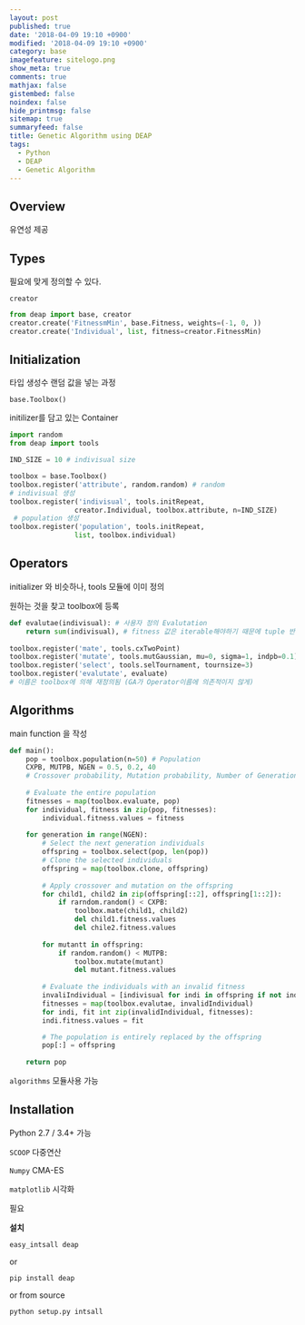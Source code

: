 ```yaml
---
layout: post
published: true
date: '2018-04-09 19:10 +0900'
modified: '2018-04-09 19:10 +0900'
category: base
imagefeature: sitelogo.png
show_meta: true
comments: true
mathjax: false
gistembed: false
noindex: false
hide_printmsg: false
sitemap: true
summaryfeed: false
title: Genetic Algorithm using DEAP
tags:
  - Python
  - DEAP
  - Genetic Algorithm
---
```

## Overview
유연성 제공

## Types
필요에 맞게 정의할 수 있다.

`creator`

```python
from deap import base, creator
creator.create('FitnessmMin', base.Fitness, weights=(-1, 0, ))
creator.create('Individual', list, fitness=creator.FitnessMin)
```
    

## Initialization
타입 생성수 랜덤 값을 넣는 과정

`base.Toolbox()`

initilizer를 담고 있는 Container

```python
import random
from deap import tools

IND_SIZE = 10 # indivisual size

toolbox = base.Toolbox()
toolbox.register('attribute', random.random) # random 
# indivisual 생성
toolbox.register('indivisual', tools.initRepeat, 
				creator.Individual, toolbox.attribute, n=IND_SIZE) 
 # population 생성
toolbox.register('population', tools.initRepeat,
				list, toolbox.individual)
```


## Operators
initializer 와 비슷하나, tools 모듈에 이미 정의

원하는 것을 찾고 toolbox에 등록

```python
def evalutae(indivisual): # 사용자 정의 Evalutation
	return sum(indivisual), # fitness 값은 iterable해야하기 때문에 tuple 반환
    
toolbox.register('mate', tools.cxTwoPoint)
toolbox.register('mutate', tools.mutGaussian, mu=0, sigma=1, indpb=0.1)
toolbox.register('select', tools.selTournament, tournsize=3)
toolbox.register('evalutate', evaluate) 
# 이름은 toolbox에 의해 재정의됨 (GA가 Operator이름에 의존적이지 않게)
```

## Algorithms
main function 을 작성

```python
def main():
	pop = toolbox.population(n=50) # Population
   	CXPB, MUTPB, NGEN = 0.5, 0.2, 40 
    # Crossover probability, Mutation probability, Number of Generation
    
	# Evaluate the entire population
    fitnesses = map(toolbox.evaluate, pop)
	for individual, fitness in zip(pop, fitnesses):
    	individual.fitness.values = fitness
       
    for generation in range(NGEN):
    	# Select the next generation individuals
       	offspring = toolbox.select(pop, len(pop))
	    # Clone the selected individuals
    	offspring = map(toolbox.clone, offspring)
        
       	# Apply crossover and mutation on the offspring
	    for child1, child2 in zip(offspring[::2], offspring[1::2]):
    	    if rarndom.random() < CXPB:
        	    toolbox.mate(child1, child2)
            	del child1.fitness.values
                del chile2.fitness.values
		
    	for mutantt in offspring:
			if random.random() < MUTPB:
            	toolbox.mutate(mutant)
                del mutant.fitness.values
              
		# Evaluate the individuals with an invalid fitness
    	invaliIndividual = [indivisual for indi in offspring if not indi.fitness.valid]
        fitnesses = map(toolbox.evalutae, invalidIndividual)
	    for indi, fit int zip(invalidIndividual, fitnesses):
        indi.fitness.values = fit

		# The population is entirely replaced by the offspring
        pop[:] = offspring
        
	return pop
```

`algorithms` 모듈사용 가능

            	
    	
## Installation
Python 2.7 / 3.4+ 가능

`SCOOP` 다중연산

`Numpy` CMA-ES

`matplotlib` 시각화

필요

**설치**

`easy_intsall deap`

or

`pip install deap`

or from source

`python setup.py intsall`








